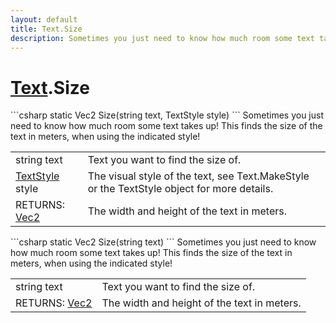 ```yaml
---
layout: default
title: Text.Size
description: Sometimes you just need to know how much room some text takes up! This finds the size of the text in meters, when using the indicated style!
---
```

# [Text]({{site.url}}/Pages/Reference/Text.html).Size

<div class='signature' markdown='1'>
```csharp
static Vec2 Size(string text, TextStyle style)
```
Sometimes you just need to know how much room some text takes up! This finds
the size of the text in meters, when using the indicated style!
</div>

|  |  |
|--|--|
|string text|Text you want to find the size of.|
|[TextStyle]({{site.url}}/Pages/Reference/TextStyle.html) style|The visual style of the text, see Text.MakeStyle or the TextStyle object for more details.|
|RETURNS: [Vec2]({{site.url}}/Pages/Reference/Vec2.html)|The width and height of the text in meters.|

<div class='signature' markdown='1'>
```csharp
static Vec2 Size(string text)
```
Sometimes you just need to know how much room some text takes up! This finds
the size of the text in meters, when using the indicated style!
</div>

|  |  |
|--|--|
|string text|Text you want to find the size of.|
|RETURNS: [Vec2]({{site.url}}/Pages/Reference/Vec2.html)|The width and height of the text in meters.|




